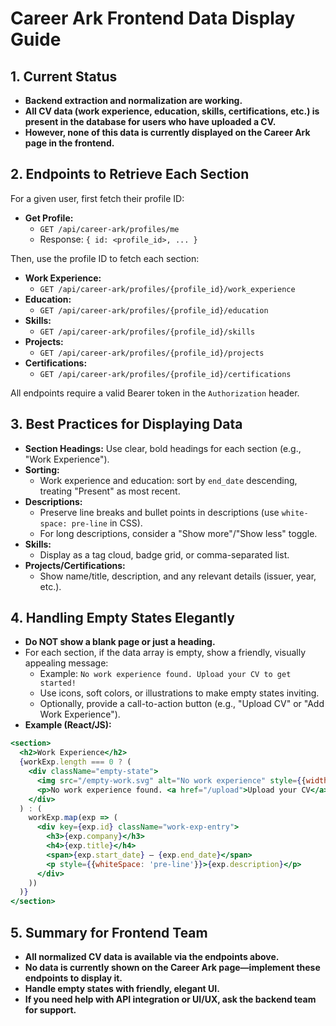 # Career Ark Frontend Data Display Guide

## 1. Current Status
- **Backend extraction and normalization are working.**
- **All CV data (work experience, education, skills, certifications, etc.) is present in the database for users who have uploaded a CV.**
- **However, none of this data is currently displayed on the Career Ark page in the frontend.**

## 2. Endpoints to Retrieve Each Section
For a given user, first fetch their profile ID:

- **Get Profile:**
  - `GET /api/career-ark/profiles/me`
  - Response: `{ id: <profile_id>, ... }`

Then, use the profile ID to fetch each section:

- **Work Experience:**
  - `GET /api/career-ark/profiles/{profile_id}/work_experience`
- **Education:**
  - `GET /api/career-ark/profiles/{profile_id}/education`
- **Skills:**
  - `GET /api/career-ark/profiles/{profile_id}/skills`
- **Projects:**
  - `GET /api/career-ark/profiles/{profile_id}/projects`
- **Certifications:**
  - `GET /api/career-ark/profiles/{profile_id}/certifications`

All endpoints require a valid Bearer token in the `Authorization` header.

## 3. Best Practices for Displaying Data
- **Section Headings:** Use clear, bold headings for each section (e.g., "Work Experience").
- **Sorting:**
  - Work experience and education: sort by `end_date` descending, treating "Present" as most recent.
- **Descriptions:**
  - Preserve line breaks and bullet points in descriptions (use `white-space: pre-line` in CSS).
  - For long descriptions, consider a "Show more"/"Show less" toggle.
- **Skills:**
  - Display as a tag cloud, badge grid, or comma-separated list.
- **Projects/Certifications:**
  - Show name/title, description, and any relevant details (issuer, year, etc.).

## 4. Handling Empty States Elegantly
- **Do NOT show a blank page or just a heading.**
- For each section, if the data array is empty, show a friendly, visually appealing message:
  - Example: `No work experience found. Upload your CV to get started!`
  - Use icons, soft colors, or illustrations to make empty states inviting.
  - Optionally, provide a call-to-action button (e.g., "Upload CV" or "Add Work Experience").
- **Example (React/JS):**

```jsx
<section>
  <h2>Work Experience</h2>
  {workExp.length === 0 ? (
    <div className="empty-state">
      <img src="/empty-work.svg" alt="No work experience" style={{width: 120}} />
      <p>No work experience found. <a href="/upload">Upload your CV</a> to get started!</p>
    </div>
  ) : (
    workExp.map(exp => (
      <div key={exp.id} className="work-exp-entry">
        <h3>{exp.company}</h3>
        <h4>{exp.title}</h4>
        <span>{exp.start_date} – {exp.end_date}</span>
        <p style={{whiteSpace: 'pre-line'}}>{exp.description}</p>
      </div>
    ))
  )}
</section>
```

## 5. Summary for Frontend Team
- **All normalized CV data is available via the endpoints above.**
- **No data is currently shown on the Career Ark page—implement these endpoints to display it.**
- **Handle empty states with friendly, elegant UI.**
- **If you need help with API integration or UI/UX, ask the backend team for support.** 